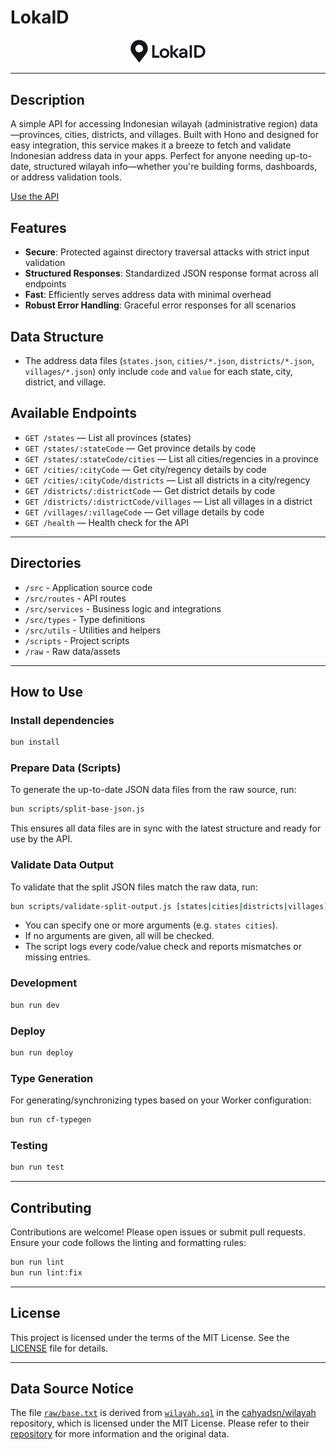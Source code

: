 # LokaID

<p align="center">
  <img src="public/images/LokaID-logo.png" alt="LokaID Logo" width="120" />
</p>

---

## Description

A simple API for accessing Indonesian wilayah (administrative region) data—provinces, cities, districts, and villages. Built with Hono and designed for easy integration, this service makes it a breeze to fetch and validate Indonesian address data in your apps. Perfect for anyone needing up-to-date, structured wilayah info—whether you're building forms, dashboards, or address validation tools.

[Use the API](https://lokaid.gilangpratama.id)

## Features

- **Secure**: Protected against directory traversal attacks with strict input validation
- **Structured Responses**: Standardized JSON response format across all endpoints
- **Fast**: Efficiently serves address data with minimal overhead
- **Robust Error Handling**: Graceful error responses for all scenarios

## Data Structure

- The address data files (`states.json`, `cities/*.json`, `districts/*.json`, `villages/*.json`) only include `code` and `value` for each state, city, district, and village.

## Available Endpoints

- `GET /states` — List all provinces (states)
- `GET /states/:stateCode` — Get province details by code
- `GET /states/:stateCode/cities` — List all cities/regencies in a province
- `GET /cities/:cityCode` — Get city/regency details by code
- `GET /cities/:cityCode/districts` — List all districts in a city/regency
- `GET /districts/:districtCode` — Get district details by code
- `GET /districts/:districtCode/villages` — List all villages in a district
- `GET /villages/:villageCode` — Get village details by code
- `GET /health` — Health check for the API

---

## Directories

- `/src` - Application source code
- `/src/routes` - API routes
- `/src/services` - Business logic and integrations
- `/src/types` - Type definitions
- `/src/utils` - Utilities and helpers
- `/scripts` - Project scripts
- `/raw` - Raw data/assets

---

## How to Use

### Install dependencies

```sh
bun install
```

### Prepare Data (Scripts)

To generate the up-to-date JSON data files from the raw source, run:

```sh
bun scripts/split-base-json.js
```

This ensures all data files are in sync with the latest structure and ready for use by the API.

### Validate Data Output

To validate that the split JSON files match the raw data, run:

```sh
bun scripts/validate-split-output.js [states|cities|districts|villages]
```

- You can specify one or more arguments (e.g. `states cities`).
- If no arguments are given, all will be checked.
- The script logs every code/value check and reports mismatches or missing entries.

### Development

```sh
bun run dev
```

### Deploy

```sh
bun run deploy
```

### Type Generation

For generating/synchronizing types based on your Worker configuration:

```sh
bun run cf-typegen
```

### Testing

```sh
bun run test
```

---

## Contributing

Contributions are welcome! Please open issues or submit pull requests. Ensure your code follows the linting and formatting rules:

```sh
bun run lint
bun run lint:fix
```

---

## License

This project is licensed under the terms of the MIT License. See the [LICENSE](./LICENSE) file for details.

---

## Data Source Notice

The file [`raw/base.txt`](./raw/base.txt) is derived from [`wilayah.sql`](https://github.com/cahyadsn/wilayah/blob/master/db/wilayah.sql) in the [cahyadsn/wilayah](https://github.com/cahyadsn/wilayah) repository, which is licensed under the MIT License. Please refer to their [repository](https://github.com/cahyadsn/wilayah) for more information and the original data.
